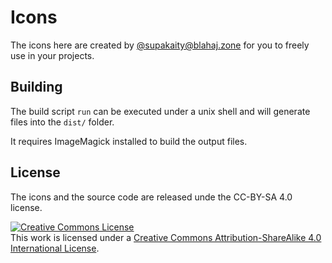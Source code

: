 # Icons

The icons here are created by [@supakaity@blahaj.zone](https://blahaj.zone/@supakaity) for you to freely use in your projects.

## Building

The build script `run` can be executed under a unix shell and will generate files into the `dist/` folder.

It requires ImageMagick installed to build the output files.

## License

The icons and the source code are released unde the CC-BY-SA 4.0 license.

<a rel="license" href="http://creativecommons.org/licenses/by-sa/4.0/"><img alt="Creative Commons License" style="border-width:0" src="https://i.creativecommons.org/l/by-sa/4.0/88x31.png" /></a><br />This work is licensed under a <a rel="license" href="http://creativecommons.org/licenses/by-sa/4.0/">Creative Commons Attribution-ShareAlike 4.0 International License</a>.
